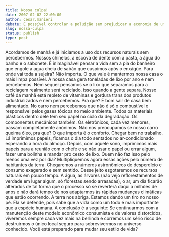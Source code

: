 ```yaml
---
title: Nossa culpa!
date: 2007-02-02 22:00:00
author: cesar.manieri
debate: É possível controlar a poluição sem prejudicar a economia de um país?
slug: nossa-culpa
status: publish 
type: post
---
```


Acordamos de manhã e já iniciamos a uso dos recursos naturais sem percebermos. Nossos chinelos, a escova de dente com a pasta, a água do banho e o sabonete. É inimaginável pensar a vida sem a pia do banheiro que engole a agua cheia de sabão que cuspimos após o enxágüe. Para onde vai toda a sujeira? Não importa. O que vale é mantermos nossa casa o mais limpa possível. A nossa casa gera toneladas de lixo por ano e nem percebemos. Nem sequer pensamos se o lixo que separamos para a reciclagem realmente será reciclado, isso quando a gente separa. Nosso café da manhã está repleto de vitaminas e gordura trans dos produtos industrializados e nem percebemos. Pra que? É bom sair de casa bem alimentado. No carro nem percebemos que não é só o combustível o responsável pelos gases tóxicos no meio ambiente. Todos os materiais plásticos dentro dele tem seu papel no ciclo da degradação. Os componentes mecânicos também. Os eletrônicos, cada vez menores, passam completamente anônimos. Não nos preocupamos se nosso carro queima óleo, pra que? O que importa é o conforto. Chegar bem no trabalho. Lá imprimimos papeis, ficamos o dia todo sentados no ar-condicionado esperando a hora do almoço. Depois, com aquele sono, imprimimos mais papeis para a reunião com o chefe e se não usar o papel ou errar algum, fazer uma bolinha e mandar pro cesto de lixo. Quem não faz isso pelo menos uma vez por dia? Multipliquemos agora essas ações pelo número de habitantes da terra. Chegaremos a números astronômicos de desperdício e consumo exagerado e sem sentido. Desse jeito esgotaremos os recursos naturais em pouco tempo. A água, as árvores (não vejo reflorestamentos de verdade em lugar algum, só florestas sendo arrasadas), o ar, um dia ficarão alterados de tal forma que o processo só se reverterá daqui a milhões de anos e não dará tempo de nos adaptarmos às rápidas mudanças climáticas que estão ocorrendo. A terra nos abriga. Estamos dando um tiro no nosso pé. Ela se defende, pois sabe que a vida como um todo é mais importante que a espécie humana. A conclusão é a seguinte: Se continuarmos com a manutenção deste modelo econômico consumista e de valores distorcidos, viveremos sempre cada vez mais na berlinda e corremos um sério risco de destruirmos o único local seguro para sobrevivermos no universo conhecido. Você está preparado para mudar seu estilo de vida?
